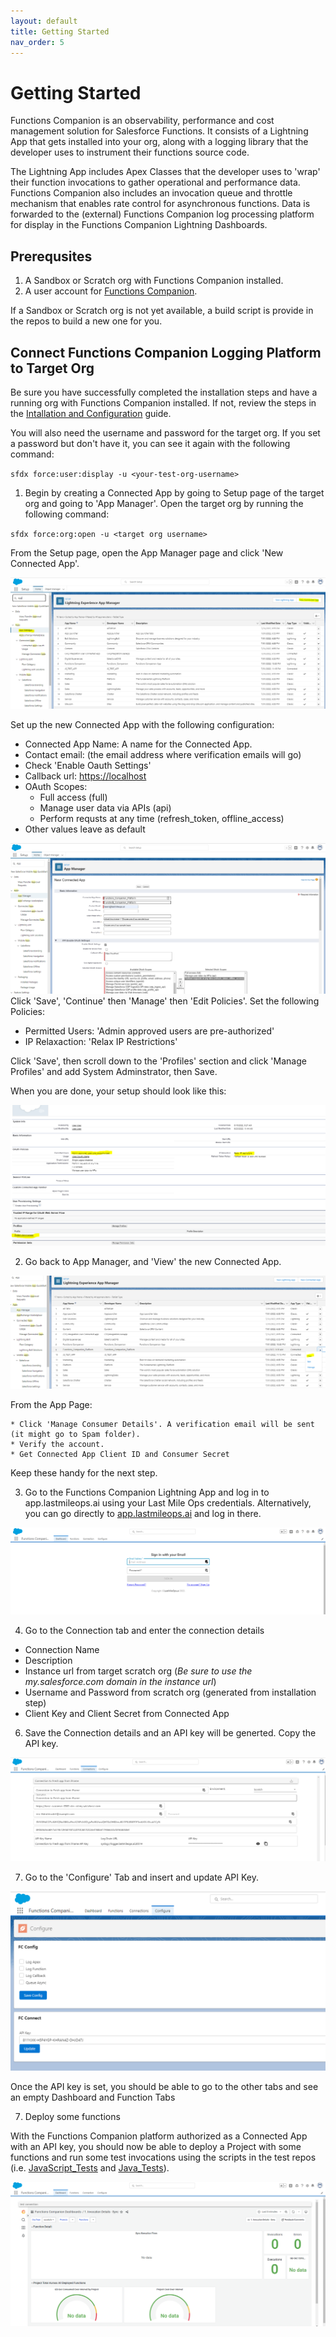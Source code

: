 ```yaml
---
layout: default
title: Getting Started
nav_order: 5
---
```


# Getting Started

Functions Companion is an observability, performance and cost management solution for Salesforce Functions. It consists of a Lightning App that gets installed into your org, along with a logging library that the developer uses to instrument their functions source code. 

The Lightning App includes Apex Classes that the developer uses to 'wrap' their function invocations to gather operational and performance data. Functions Companion also includes an invocation queue and throttle mechanism that enables rate control for asynchronous functions. Data is forwarded to the (external) Functions Companion log processing platform for display in the Functions Companion Lightning Dashboards.

## Prerequsites
1. A Sandbox or Scratch org with Functions Companion installed.
2. A user account for [Functions Companion](https://app.lastmileops.ai).

If a Sandbox or Scratch org is not yet available, a build script is provide in the repos to build a new one for you.
## Connect Functions Companion Logging Platform to Target Org

Be sure you have successfully completed the installation steps and have a running org with Functions Companion installed. If not, review the steps in the [Intallation and Configuration](InstallAndConfig.md) guide.

You will also need the username and password for the target org. If you set a password but don't have it, you can see it again with the following command:

`sfdx force:user:display -u <your-test-org-username>`

1. Begin by creating a Connected App by going to Setup page of the target org and going to 'App Manager'. Open the target org by running the following command:

`sfdx force:org:open -u <target org username>`

From the Setup page, open the App Manager page and click 'New Connected App'.

![Image: appmanager.png](/assets/images/appmanager.png)

Set up the new Connected App with the following configuration:
* Connected App Name: A name for the Connected App.
* Contact email: (the email address where verification emails will go)
* Check 'Enable Oauth Settings'
* Callback url: [https://localhost](https://localhost/)
* OAuth Scopes:
    * Full access (full)
    * Manage user data via APIs (api)
    * Perform requsts at any time (refresh_token, offline_access)
* Other values leave as default

![Image: connectedappconfig.png](/assets/images/connectedappconfig.png)
Click 'Save', 'Continue' then 'Manage' then 'Edit Policies'.
Set the following Policies:
* Permitted Users: 'Admin approved users are pre-authorized'
* IP Relaxaction: 'Relax IP Restrictions'

Click 'Save', then scroll down to the 'Profiles' section and click 'Manage Profiles' and add System Adminstrator, then Save. 

When you are done, your setup should look like this:

![Image: image2.png](/assets/images/image2.png)

2. Go back to App Manager, and 'View' the new Connected App.

![Image: viewconnectedapp.png](/assets/images/viewconnectedapp.png)

From the App Page:

    * Click 'Manage Consumer Details'. A verification email will be sent (it might go to Spam folder).
    * Verify the account.
    * Get Connected App Client ID and Consumer Secret

Keep these handy for the next step.

3. Go to the Functions Companion Lightning App and log in to app.lastmileops.ai using your Last Mile Ops credentials. Alternatively, you can go directly to [app.lastmileops.ai](app.lastmileops.ai) and log in there. 

![Image: login.png](/assets/images/login.png)

4. Go to the Connection tab and enter the connection details

* Connection Name
* Description
* Instance url from target scratch org (*Be sure to use the my.salesforce.com domain in the instance url*)
* Username and Password from scratch org (generated from installation step)
* Client Key and Client Secret from Connected App

6. Save the Connection details and an API key will be generted. Copy the API key.

 ![Image: connection.png](/assets/images/connection.png) 

7. Go to the 'Configure' Tab and insert and update API Key.

![Image: image6.png](/assets/images/image6.png)

Once the API key is set, you should be able to go to the other tabs and see an empty Dashboard and Function Tabs

7. Deploy some functions

With the Functions Companion platform authorized as a Connected App with an API key, you should now be able to deploy a Project with some functions and run some test invocations using the scripts in the test repos (i.e. [JavaScript_Tests](https://github.com/FunctionsCompanion/JavaScript_Tests) and [Java_Tests](https://github.com/FunctionsCompanion/Java_Tests)).

![Image: updatedashboards.png](/assets/images/updatedashboards.png)
